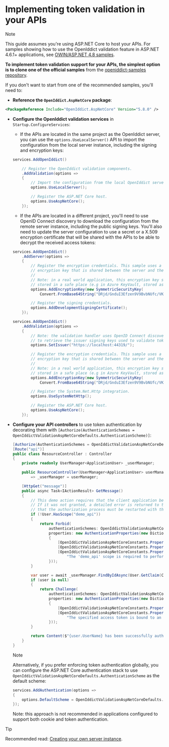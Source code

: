 # Implementing token validation in your APIs <Badge type="tip" text="validation" />

> [!NOTE]
> This guide assumes you're using ASP.NET Core to host your APIs. For samples showing how to use the OpenIddict validation feature in
> ASP.NET 4.6.1+ applications, see [OWIN/ASP.NET 4.8 samples](https://github.com/openiddict/openiddict-samples?tab=readme-ov-file#owinaspnet-48-samples).

**To implement token validation support for your APIs, the simplest option is to clone one of the official samples**
from the [openiddict-samples repository](https://github.com/openiddict/openiddict-samples).

If you don't want to start from one of the recommended samples, you'll need to:

  - **Reference the `OpenIddict.AspNetCore` package**:

  ```xml
  <PackageReference Include="OpenIddict.AspNetCore" Version="5.8.0" />
  ```

  - **Configure the OpenIddict validation services** in `Startup.ConfigureServices`:
    - If the APIs are located in the same project as the OpenIddict server, you can use the `options.UseLocalServer()`
    API to import the configuration from the local server instance, including the signing and encryption keys:

    ```csharp
    services.AddOpenIddict()

        // Register the OpenIddict validation components.
        .AddValidation(options =>
        {
            // Import the configuration from the local OpenIddict server instance.
            options.UseLocalServer();

            // Register the ASP.NET Core host.
            options.UseAspNetCore();
        });
    ```

    - If the APIs are located in a different project, you'll need to use OpenID Connect discovery to download the
    configuration from the remote server instance, including the public signing keys. You'll also need to update
    the server configuration to use a secret or a X.509 encryption certificate that will be shared with the APIs to
    be able to decrypt the received access tokens:

    ```csharp
    services.AddOpenIddict()
        .AddServer(options =>
        {    
            // Register the encryption credentials. This sample uses a symmetric
            // encryption key that is shared between the server and the API project.
            //
            // Note: in a real world application, this encryption key should be
            // stored in a safe place (e.g in Azure KeyVault, stored as a secret).
            options.AddEncryptionKey(new SymmetricSecurityKey(
                Convert.FromBase64String("DRjd/GnduI3Efzen9V9BvbNUfc/VKgXltV7Kbk9sMkY=")));

            // Register the signing credentials.
            options.AddDevelopmentSigningCertificate();
        });
    ```

    ```csharp
    services.AddOpenIddict()
        .AddValidation(options =>
        {
            // Note: the validation handler uses OpenID Connect discovery
            // to retrieve the issuer signing keys used to validate tokens.
            options.SetIssuer("https://localhost:44319/");

            // Register the encryption credentials. This sample uses a symmetric
            // encryption key that is shared between the server and the API project.
            //
            // Note: in a real world application, this encryption key should be
            // stored in a safe place (e.g in Azure KeyVault, stored as a secret).
            options.AddEncryptionKey(new SymmetricSecurityKey(
                Convert.FromBase64String("DRjd/GnduI3Efzen9V9BvbNUfc/VKgXltV7Kbk9sMkY=")));

            // Register the System.Net.Http integration.
            options.UseSystemNetHttp();

            // Register the ASP.NET Core host.
            options.UseAspNetCore();
        });
    ```

  - **Configure your API controllers** to use token authentication by decorating them with
  `[Authorize(AuthenticationSchemes = OpenIddictValidationAspNetCoreDefaults.AuthenticationScheme)]`:

    ```csharp
    [Authorize(AuthenticationSchemes = OpenIddictValidationAspNetCoreDefaults.AuthenticationScheme)]
    [Route("api")]
    public class ResourceController : Controller
    {
        private readonly UserManager<ApplicationUser> _userManager;

        public ResourceController(UserManager<ApplicationUser> userManager)
            => _userManager = userManager;

        [HttpGet("message")]
        public async Task<IActionResult> GetMessage()
        {
            // This demo action requires that the client application be granted the "demo_api" scope.
            // If it was not granted, a detailed error is returned to the client application to inform it
            // that the authorization process must be restarted with the specified scope to access this API.
            if (!User.HasScope("demo_api"))
            {
                return Forbid(
                    authenticationSchemes: OpenIddictValidationAspNetCoreDefaults.AuthenticationScheme,
                    properties: new AuthenticationProperties(new Dictionary<string, string>
                    {
                        [OpenIddictValidationAspNetCoreConstants.Properties.Scope] = "demo_api",
                        [OpenIddictValidationAspNetCoreConstants.Properties.Error] = Errors.InsufficientScope,
                        [OpenIddictValidationAspNetCoreConstants.Properties.ErrorDescription] =
                            "The 'demo_api' scope is required to perform this action."
                    }));
            }

            var user = await _userManager.FindByIdAsync(User.GetClaim(Claims.Subject));
            if (user is null)
            {
                return Challenge(
                    authenticationSchemes: OpenIddictValidationAspNetCoreDefaults.AuthenticationScheme,
                    properties: new AuthenticationProperties(new Dictionary<string, string>
                    {
                        [OpenIddictValidationAspNetCoreConstants.Properties.Error] = Errors.InvalidToken,
                        [OpenIddictValidationAspNetCoreConstants.Properties.ErrorDescription] =
                            "The specified access token is bound to an account that no longer exists."
                    }));
            }

            return Content($"{user.UserName} has been successfully authenticated.");
        }
    }
    ```

    > [!NOTE]
    > Alternatively, if you prefer enforcing token authentication globally, you can configure the ASP.NET Core
    > authentication stack to use `OpenIddictValidationAspNetCoreDefaults.AuthenticationScheme` as the default scheme:
    >
    > ```csharp
    > services.AddAuthentication(options =>
    > {
    >     options.DefaultScheme = OpenIddictValidationAspNetCoreDefaults.AuthenticationScheme;
    > });
    > ```
    >
    > Note: this approach is not recommended in applications configured to support both cookie and token authentication.

> [!TIP]
> Recommended read: [Creating your own server instance](creating-your-own-server-instance.md).
